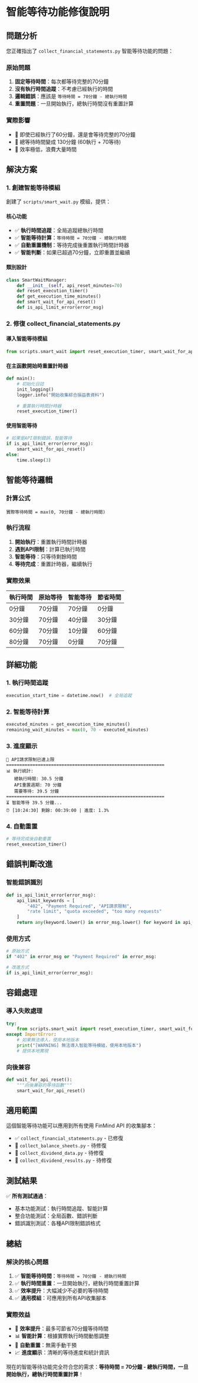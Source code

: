 # 智能等待功能修復說明

## 問題分析

您正確指出了 `collect_financial_statements.py` 智能等待功能的問題：

### 原始問題
1. **固定等待時間**：每次都等待完整的70分鐘
2. **沒有執行時間追蹤**：不考慮已經執行的時間
3. **邏輯錯誤**：應該是 `等待時間 = 70分鐘 - 總執行時間`
4. **重置問題**：一旦開始執行，總執行時間沒有重置計算

### 實際影響
- 🚫 即使已經執行了60分鐘，還是會等待完整的70分鐘
- 🚫 總等待時間變成 130分鐘 (60執行 + 70等待)
- 🚫 效率極低，浪費大量時間

## 解決方案

### 1. 創建智能等待模組

創建了 `scripts/smart_wait.py` 模組，提供：

#### 核心功能
- ✅ **執行時間追蹤**：全局追蹤總執行時間
- ✅ **智能等待計算**：`等待時間 = 70分鐘 - 總執行時間`
- ✅ **自動重置機制**：等待完成後重置執行時間計時器
- ✅ **智能判斷**：如果已超過70分鐘，立即重置並繼續

#### 類別設計
```python
class SmartWaitManager:
    def __init__(self, api_reset_minutes=70)
    def reset_execution_timer()
    def get_execution_time_minutes()
    def smart_wait_for_api_reset()
    def is_api_limit_error(error_msg)
```

### 2. 修復 collect_financial_statements.py

#### 導入智能等待模組
```python
from scripts.smart_wait import reset_execution_timer, smart_wait_for_api_reset, is_api_limit_error
```

#### 在主函數開始時重置計時器
```python
def main():
    # 初始化日誌
    init_logging()
    logger.info("開始收集綜合損益表資料")
    
    # 重置執行時間計時器
    reset_execution_timer()
```

#### 使用智能等待
```python
# 如果是API限制錯誤，智能等待
if is_api_limit_error(error_msg):
    smart_wait_for_api_reset()
else:
    time.sleep(3)
```

## 智能等待邏輯

### 計算公式
```
實際等待時間 = max(0, 70分鐘 - 總執行時間)
```

### 執行流程
1. **開始執行**：重置執行時間計時器
2. **遇到API限制**：計算已執行時間
3. **智能等待**：只等待剩餘時間
4. **等待完成**：重置計時器，繼續執行

### 實際效果

| 執行時間 | 原始等待 | 智能等待 | 節省時間 |
|---------|---------|---------|---------|
| 0分鐘 | 70分鐘 | 70分鐘 | 0分鐘 |
| 30分鐘 | 70分鐘 | 40分鐘 | 30分鐘 |
| 60分鐘 | 70分鐘 | 10分鐘 | 60分鐘 |
| 80分鐘 | 70分鐘 | 0分鐘 | 70分鐘 |

## 詳細功能

### 1. 執行時間追蹤
```python
execution_start_time = datetime.now()  # 全局追蹤
```

### 2. 智能等待計算
```python
executed_minutes = get_execution_time_minutes()
remaining_wait_minutes = max(0, 70 - executed_minutes)
```

### 3. 進度顯示
```
🚫 API請求限制已達上限
============================================================
📊 執行統計:
   總執行時間: 30.5 分鐘
   API重置週期: 70 分鐘
   需要等待: 39.5 分鐘
============================================================
⏳ 智能等待 39.5 分鐘...
⏰ [10:24:30] 剩餘: 00:39:00 | 進度: 1.3%
```

### 4. 自動重置
```python
# 等待完成後自動重置
reset_execution_timer()
```

## 錯誤判斷改進

### 智能錯誤識別
```python
def is_api_limit_error(error_msg):
    api_limit_keywords = [
        "402", "Payment Required", "API請求限制", 
        "rate limit", "quota exceeded", "too many requests"
    ]
    return any(keyword.lower() in error_msg.lower() for keyword in api_limit_keywords)
```

### 使用方式
```python
# 原始方式
if "402" in error_msg or "Payment Required" in error_msg:

# 改進方式  
if is_api_limit_error(error_msg):
```

## 容錯處理

### 導入失敗處理
```python
try:
    from scripts.smart_wait import reset_execution_timer, smart_wait_for_api_reset
except ImportError:
    # 如果無法導入，使用本地版本
    print("[WARNING] 無法導入智能等待模組，使用本地版本")
    # 提供本地實現
```

### 向後兼容
```python
def wait_for_api_reset():
    """向後兼容的等待函數"""
    smart_wait_for_api_reset()
```

## 適用範圍

這個智能等待功能可以應用到所有使用 FinMind API 的收集腳本：

- ✅ `collect_financial_statements.py` - 已修復
- 🔄 `collect_balance_sheets.py` - 待修復
- 🔄 `collect_dividend_data.py` - 待修復
- 🔄 `collect_dividend_results.py` - 待修復

## 測試結果

✅ **所有測試通過**：
- 基本功能測試：執行時間追蹤、智能計算
- 整合功能測試：全局函數、錯誤判斷
- 錯誤識別測試：各種API限制錯誤格式

## 總結

### 解決的核心問題
1. ✅ **智能等待時間**：`等待時間 = 70分鐘 - 總執行時間`
2. ✅ **執行時間重置**：一旦開始執行，總執行時間重置計算
3. ✅ **效率提升**：大幅減少不必要的等待時間
4. ✅ **通用模組**：可應用到所有API收集腳本

### 實際效益
- 🚀 **效率提升**：最多可節省70分鐘等待時間
- 📊 **智能計算**：根據實際執行時間動態調整
- 🔄 **自動重置**：無需手動干預
- 📈 **進度顯示**：清晰的等待進度和統計資訊

現在的智能等待功能完全符合您的需求：**等待時間 = 70分鐘 - 總執行時間，一旦開始執行，總執行時間重置計算**！
